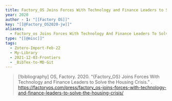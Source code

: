 ```yaml
---
title: Factory_OS Joins Forces With Technology and Finance Leaders to Solve the Housing Crisis
year: 2020
author - 1: "[[Factory OS]]"
key: "[[@Factory_OS2020-jw]]"
aliases:
  - Factory_os Joins Forces With Technology And Finance Leaders To Solve The Housing Crisis
type: "[[@misc]]"
tags:
  - Zotero-Import-Feb-22
  - My-Library
  - 2021-12-03-Frontiers
  - _BibTex-to-MD-Git
---
```


> [!bibliography]
> OS, Factory. 2020. “{Factory_OS} Joins Forces With Technology and Finance Leaders to Solve the Housing Crisis.” . https://factoryos.com/press/factory_os-joins-forces-with-technology-and-finance-leaders-to-solve-the-housing-crisis/